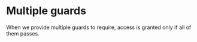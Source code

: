 # Multiple guards

When we provide multiple guards to require, access is granted only if all of them passes.